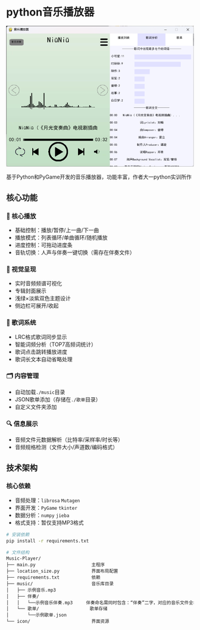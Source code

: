 # python音乐播放器

![播放器界面截图](screenshot.png)

基于Python和PyGame开发的音乐播放器，功能丰富，作者大一python实训所作

## 核心功能

### 🎵 核心播放
- 基础控制：播放/暂停/上一曲/下一曲
- 播放模式：列表循环/单曲循环/随机播放
- 进度控制：可拖动进度条
- 音轨切换：人声与伴奏一键切换（需存在伴奏文件）

### 🎨 视觉呈现
- 实时音频频谱可视化
- 专辑封面展示
- 浅绿×淡紫双色主题设计
- 侧边栏可展开/收起

### 📜 歌词系统
- LRC格式歌词同步显示
- 智能词频分析（TOP7高频词统计）
- 歌词点击跳转播放进度
- 歌词长文本自动省略处理

### 🗂️ 内容管理
- 自动加载`./music`目录
- JSON歌单添加（存储在`./歌单`目录）
- 自定义文件夹添加

### 🔍 信息展示
- 音频文件元数据解析（比特率/采样率/时长等）
- 音频规格检测（文件大小/声道数/编码格式）

## 技术架构

### 核心依赖
- 音频处理：`librosa` `Mutagen`
- 界面开发：`PyGame` `tkinter`
- 数据分析：`numpy` `jieba`
- 格式支持：暂仅支持MP3格式

```bash
# 安装依赖
pip install -r requirements.txt
```
```bash
# 文件结构
Music-Player/
├── main.py                     主程序
├── location_size.py            界面布局配置
├── requirements.txt            依赖
├── music/                      音乐库目录
│   ├── 示例音乐.mp3            
│   ├── 伴奏/                   
│   │   └──示例音乐伴奏.mp3     伴奏命名需同时包含：“伴奏”二字，对应的音乐文件全名（不包括.mp3）
│   └── 歌单/                   歌单存储
│       └──示例歌单.json
└── icon/                       界面资源
```
